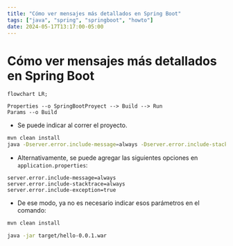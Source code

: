```yaml
---
title: "Cómo ver mensajes más detallados en Spring Boot"
tags: ["java", "spring", "springboot", "howto"]
date: 2024-05-17T13:17:00-05:00
---
```


# Cómo ver mensajes más detallados en Spring Boot

<TagsLinks />

```mermaid
flowchart LR;

Properties --o SpringBootProyect --> Build --> Run
Params --o Build

```

- Se puede indicar al correr el proyecto.

```sh
mvn clean install
java -Dserver.error.include-message=always -Dserver.error.include-stacktrace=always -Dserver.error.include-exception=true -jar target/hello-0.0.1.war
```

- Alternativamente, se puede agregar las siguientes opciones en `application.properties`:

```properties
server.error.include-message=always
server.error.include-stacktrace=always
server.error.include-exception=true
```

- De ese modo, ya no es necesario indicar esos parámetros en el comando:

```sh
mvn clean install

java -jar target/hello-0.0.1.war
```